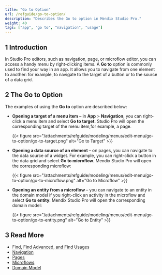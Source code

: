 ```yaml
---
title: "Go to Option"
url: /refguide/go-to-option/
description: "Describes the Go to option in Mendix Studio Pro."
weight: 40
tags: ["app", "go to", "navigation", "usage"]
---
```


## 1 Introduction

In Studio Pro editors, such as navigation, page, or microflow editor, you can access a handy menu by right-clicking items. A **Go to** option is commonly used to find your way in an app. It allows you to navigate from one element to another: for example, to navigate to the target of a button or to the source of a data grid.

## 2 The Go to Option

The examples of using the **Go to** option are described below:

* **Opening a target of a menu item** – in **App** > **Navigation**, you can right-click a menu item and select **Go to target**. Studio Pro will open the corresponding target of the menu item,for example, a page.

    {{< figure src="/attachments/refguide/modeling/menus/edit-menu/go-to-option/go-to-target.png" alt="Go to Target" >}}

* **Opening a data source of an element** – on pages, you can navigate to the data source of a widget. For example, you can right-click a button in the data grid and select **Go to microflow**. Mendix Studio Pro will open the corresponding microflow:

    {{< figure src="/attachments/refguide/modeling/menus/edit-menu/go-to-option/go-to-microflow.png" alt="Go to Microflow" >}}

* **Opening an entity from a microflow** – you can navigate to an entity in the domain model if you right-click an activity in the microflow and select **Go to entity**. Mendix Studio Pro will open the corresponding domain model:

    {{< figure src="/attachments/refguide/modeling/menus/edit-menu/go-to-option/go-to-entity.png" alt="Go to Entity" >}}

## 3 Read More

* [Find, Find Advanced, and Find Usages](/refguide/find-and-find-advanced/)
* [Navigation](/refguide/navigation/)
* [Pages](/refguide/pages/)
* [Microflows](/refguide/microflows/)
* [Domain Model](/refguide/domain-model/)
